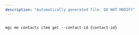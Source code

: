 ```yaml
---
description: "Automatically generated file. DO NOT MODIFY"
---
```


```cli

mgc me contacts item get --contact-id {contact-id}

```
